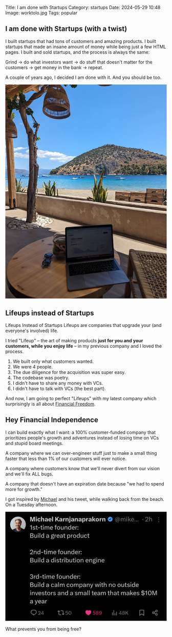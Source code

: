 Title: I am done with Startups
Category: startups
Date: 2024-05-29 10:48
Image: worktolo.jpg
Tags: popular

## I am done with Startups (with a twist)

I built startups that had tons of customers and amazing products.
I built startups that made an insane amount of money while being just a few HTML pages.
I built and sold startups, and the process is always the same:

Grind -> do what investors want -> do stuff that doesn't matter for the customers -> get money in the bank -> repeat.

A couple of years ago, I decided I am done with it. And you should be too.

![](/images/worktolo.jpg)

## Lifeups instead of Startups

Lifeups Instead of Startups
Lifeups are companies that upgrade your (and everyone's involved) life.

I tried "Lifeup" – the art of making products **just for you and your customers, while you enjoy life** – in my previous company and I loved the process.

1. We built only what customers wanted.
2. We were 4 people.
3. The due diligence for the acquisition was super easy.
4. The codebase was poetry.
5. I didn't have to share any money with VCs.
6. I didn't have to talk with VCs (the best part).

And now, I am going to perfect "Lifeups" with my latest company which surprisingly is all about [Financial Freedom](https://heyfire.co).

## Hey Financial Independence

I can build exactly what I want: a 100% customer-funded company that prioritizes people's growth and adventures instead of losing time on VCs and stupid board meetings.

A company where we can over-engineer stuff just to make a small thing faster that less than 1% of our customers will ever notice.

A company where customers know that we'll never divert from our vision and we'll fix ALL bugs.

A company that doesn't have an expiration date because "we had to spend more for growth."

I got inspired by [Michael](https://x.com/mikekarnj) and his tweet, while walking back from the beach. On a Tuesday afternoon.

![](/images/michael.png)

What prevents you from being free?


